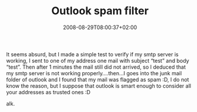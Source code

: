 ﻿---
title: "Outlook spam filter"
description: ""
date: 2008-08-29T08:00:37+02:00
draft: false
tags: [General]
categories: [General]
---
It seems absurd, but I made a simple test to verify if my smtp server is working, I sent to one of my address one mail with subject “test” and body “test”. Then after 1 minutes the mail still did not arrived, so I deduced that my smtp server is not working properly….then…I goes into the junk mail folder of outlook and I found that my mail was flagged as spam :D, I do not know the reason, but I suppose that outlook is smart enough to consider all your addresses as trusted ones :D

alk.

